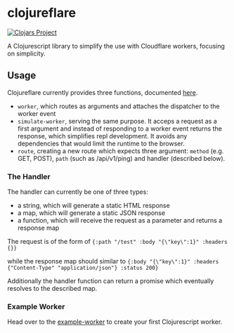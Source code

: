 # clojureflare

[![Clojars Project](https://img.shields.io/clojars/v/com.github.sauercrowd/clojureflare.svg)](https://clojars.org/com.github.sauercrowd/clojureflare)

A Clojurescript library to simplify the use with Cloudflare workers, focusing on simplicity.
## Usage

Clojureflare currently provides three functions, documented [here](https://cljdoc.org/d/com.github.sauercrowd/clojureflare/0.0.1/api/clojureflare.core).

- `worker`, which routes as arguments and attaches the dispatcher to the worker event
- `simulate-worker`, serving the same purpose. It acceps a request as a first argument and instead of responding to a worker event returns the response, which simplifies repl development. It avoids any dependencies that would limit the runtime to the browser.
- `route`, creating a new route which expects three argument: `method` (e.g. GET, POST), `path` (such as /api/v1/ping) and handler (described below).

### The Handler

The handler can currently be one of three types:
- a string, which will generate a static HTML response
- a map, which will generate a static JSON response
- a function, which will receive the request as a parameter and returns a response map

The request is of the form of
`{:path "/test" :body "{\"key\":1}" :headers {}}`

while the response map should similar to
`{:body "{\"key\":1}" :headers {"Content-Type" "application/json"} :status 200}`

Additionally the handler function can return a promise which eventually resolves to the described map.

### Example Worker

Head over to the [example-worker](/example-worker) to create your first Clojurescript worker.
